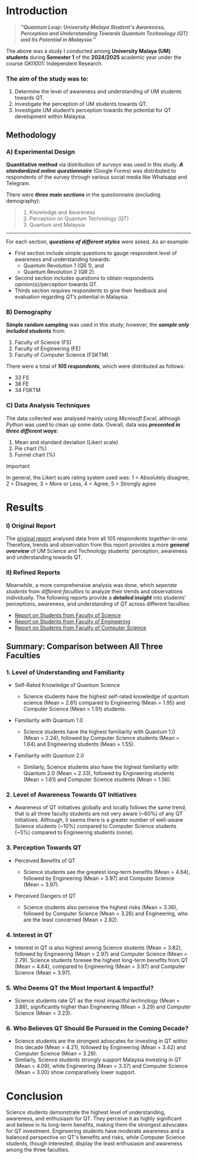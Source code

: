 # Introduction

> ___"Quantum Leap: University Malaya Student’s Awareness, Perception and Understanding Towards Quantum Technology (QT) and Its Potential in Malaysia."___

The above was a study I conducted among **University Malaya (UM) students** during **Semester 1** of the **2024/2025** academic year under the course GKI1001: Independent Research.

### The aim of the study was to:

1. Determine the level of awareness and understanding of UM students towards QT.
2. Investigate the perception of UM students towards QT.
3. Investigate UM student’s perception towards the potential for QT development within Malaysia.

## Methodology

### A) Experimental Design

**Quantitative method** via distribution of *surveys* was used in this study. ***A standardized online questionnaire*** (Google Forms) was distributed to respondents of the survey through various social media like Whatsapp and Telegram. 

There were ***three main sections*** in the questionnaire (excluding demography):

> 1. Knowledge and Awareness
> 2. Perception on Quantum Technology (QT)
> 3. Quantum and Malaysia

---

For each section, ***questions of different styles*** were asked. As an example:

- First section include simple questions to gauge respondent level of awareness and understanding towards:
    - Quantum Revolution 1 (QR 1), and
    - Quantum Revolution 2 (QR 2).
- Second section includes questions to obtain respondents opinion(s)/perception towards QT.
- Thirds section requires respondents to give their feedback and evaluation regarding QT’s potential in Malaysia.

### B) Demography

**Simple random sampling** was used in this study; however, the ***sample only included students*** from:

1. Faculty of Science (FS)
2. Faculty of Engineering (FE)
3. Faculty of Computer Science (FSKTM)

There were a total of ***105 respondents***, which were distributed as follows:

- 33 FS
- 38 FE
- 34 FSKTM

### C) Data Analysis Techniques

The data collected was analysed mainly using _Microsoft Excel_, although _Python_ was used to clean up some data. Overall, data was ***presented in three different ways***:

1. Mean and standard deviation (Likert scale)
2. Pie chart (%)
3. Funnel chart (%)

> [!IMPORTANT]
> In general, the Likert scale rating system used was: 1 = Absolutely disagree, 2 = Disagree, 3 = More or Less, 4 = Agree, 5 = Strongly agree  

# Results

### I) Original Report

The [original report](original-report.pdf) analysed data from all 105 respondents *together-in-one*. Therefore, trends and observation from this report provides a more ***general overview*** of UM Science and Technology students' perception, awareness and understanding towards QT.

### II) Refined Reports

Meanwhile, a more comprehensive analysis was done, which *seperate students* from *different faculties* to analyze their trends and observations individually. The following reports provide a ***detailed insight*** into students' perceptions, awareness, and understanding of QT across different faculties:

- [Report on Students from Faculty of Science](report-science.md)
- [Report on Students from Faculty of Engineering](report-engineering.md)
- [Report on Students from Faculty of Computer Science](report-computer-science.md)

## Summary: Comparison between All Three Faculties

### 1. Level of Understanding and Familiarity

- Self-Rated Knowledge of Quantum Science
    - Science students have the highest self-rated knowledge of quantum science (Mean = 2.61) compared to Engineering (Mean = 1.95) and Computer Science (Mean = 1.91) students.
    
- Familiarity with Quantum 1.0
    - Science students have the highest familiarity with Quantum 1.0 (Mean = 2.24), followed by Computer Science students (Mean = 1.64) and Engineering students (Mean = 1.55).

- Familiarity with Quantum 2.0
    - Similarly, Science students also have the highest familiarity with Quantum 2.0 (Mean = 2.33), followed by Engineering students (Mean = 1.61) and Computer Science students (Mean = 1.56).

### 2. Level of Awareness Towards QT Initiatives

- Awareness of QT initiatives globally and locally follows the same trend, that is all three faculty students are not very aware (~60%) of any QT initiatives. Although, it seems there is a greater number of well-aware Science students (~10%) compared to Computer Science students (~5%) compared to Engineering students (none).

### 3. Perception Towards QT

- Perceived Benefits of QT
    - Science students see the greatest long-term benefits (Mean = 4.64), followed by Engineering (Mean = 3.97) and Computer Science (Mean = 3.97).

- Perceived Dangers of QT
    - Science students also perceive the highest risks (Mean = 3.36), followed by Computer Science (Mean = 3.26) and Engineering, who are the least concerned (Mean = 2.82).

### 4. Interest in QT

- Interest in QT is also highest among Science students (Mean = 3.82), followed by Engineering (Mean = 2.97) and Computer Science (Mean = 2.79). Science students foresee the highest long-term benefits from QT (Mean = 4.64), compared to Engineering (Mean = 3.97) and Computer Science (Mean = 3.97).

### 5. Who Deems QT the Most Important & Impactful?

- Science students rate QT as the most impactful technology (Mean = 3.88), significantly higher than Engineering (Mean = 3.29) and Computer Science (Mean = 3.23).

### 6. Who Believes QT Should Be Pursued in the Coming Decade?

- Science students are the strongest advocates for investing in QT within this decade (Mean = 4.21), followed by Engineering (Mean = 3.42) and Computer Science (Mean = 3.29).
- Similarly, Science students strongly support Malaysia investing in QT (Mean = 4.09), while Engineering (Mean = 3.37) and Computer Science (Mean = 3.00) show comparatively lower support.

# Conclusion

Science students demonstrate the highest level of understanding, awareness, and enthusiasm for QT. They perceive it as highly significant and believe in its long-term benefits, making them the strongest advocates for QT investment. Engineering students have moderate awareness and a balanced perspective on QT's benefits and risks, while Computer Science students, though interested, display the least enthusiasm and awareness among the three faculties.
